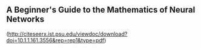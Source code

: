 ## A Beginner's Guide to the Mathematics of Neural Networks
(http://citeseerx.ist.psu.edu/viewdoc/download?doi=10.1.1.161.3556&rep=rep1&type=pdf)
